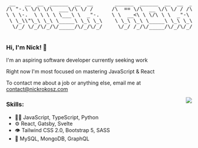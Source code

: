 <pre align="center">
 __   __  __  ______  __  __       ______  ______  __  __  ______  ______  ______    
/\ "-.\ \/\ \/\  ___\/\ \/ /      /\  == \/\  __ \/\ \/ / /\  __ \/\  ___\/\___  \   
\ \ \-.  \ \ \ \ \___\ \  _"-.    \ \  __<\ \ \/\ \ \  _"-\ \ \/\ \ \___  \/_/  /__  
 \ \_\\"\_\ \_\ \_____\ \_\ \_\    \ \_\ \_\ \_____\ \_\ \_\ \_____\/\_____\/\_____\ 
  \/_/ \/_/\/_/\/_____/\/_/\/_/     \/_/ /_/\/_____/\/_/\/_/\/_____/\/_____/\/_____/ 
                                                                                     
</pre>
### Hi, I'm Nick! 👋

I'm an aspiring software developer currently seeking work

Right now I'm most focused on mastering JavaScript & React

To contact me about a job or anything else, email me at [contact@nickrokosz.com](mailto:contact@nickrokosz.com)

<img align="right" src="https://github-readme-stats.vercel.app/api/top-langs/?username=nicholasrokosz&theme=default&layout=compact&langs_count=6"></img>
### Skills:
- 👨‍💻 JavaScript, TypeScript, Python
- ⚙️ React, Gatsby, Svelte
- 👁️ Tailwind CSS 2.0, Bootstrap 5, SASS
- 💽 MySQL, MongoDB, GraphQL

<!-- <table width="100vw">
<tr>
<td><p>👨‍💻 JavaScript, TypeScript, Python</p>
<p>⚙️ React, Gatsby, Svelte</p>
<p>👁️ Tailwind CSS 2.0, Bootstrap 5, SASS</p>
<p>💽 MySQL, MongoDB, GraphQL</p></td>
<td><img border="none" align="right" src="https://github-readme-stats.vercel.app/api/top-langs/?username=nicholasrokosz&theme=default&layout=compact&langs_count=6"></img></td>
</tr>
</table -->

<!-- Some of my favorite tools/technologies: -->

<!-- - <svg xmlns="http://www.w3.org/2000/svg" xmlns:xlink="http://www.w3.org/1999/xlink" aria-hidden="true" focusable="false" width="1em" height="1em" style="-ms-transform: rotate(360deg); -webkit-transform: rotate(360deg); transform: rotate(360deg);" preserveAspectRatio="xMidYMid meet" viewBox="0 0 256 256"><path d="M0 0h256v256H0V0z" fill="#F7DF1E"/><path d="M67.312 213.932l19.59-11.856c3.78 6.701 7.218 12.371 15.465 12.371c7.905 0 12.89-3.092 12.89-15.12v-81.798h24.057v82.138c0 24.917-14.606 36.259-35.916 36.259c-19.245 0-30.416-9.967-36.087-21.996" fill="#000"/><path d="M152.381 211.354l19.588-11.341c5.157 8.421 11.859 14.607 23.715 14.607c9.969 0 16.325-4.984 16.325-11.858c0-8.248-6.53-11.17-17.528-15.98l-6.013-2.58c-17.357-7.387-28.87-16.667-28.87-36.257c0-18.044 13.747-31.792 35.228-31.792c15.294 0 26.292 5.328 34.196 19.247L210.29 147.43c-4.125-7.389-8.591-10.31-15.465-10.31c-7.046 0-11.514 4.468-11.514 10.31c0 7.217 4.468 10.14 14.778 14.608l6.014 2.577c20.45 8.765 31.963 17.7 31.963 37.804c0 21.654-17.012 33.51-39.867 33.51c-22.339 0-36.774-10.654-43.819-24.574" fill="#000"/></svg> JavaScript (ES6)
- <svg xmlns="http://www.w3.org/2000/svg" xmlns:xlink="http://www.w3.org/1999/xlink" aria-hidden="true" focusable="false" width="1em" height="1em" style="-ms-transform: rotate(360deg); -webkit-transform: rotate(360deg); transform: rotate(360deg);" preserveAspectRatio="xMidYMid meet" viewBox="0 0 256 256"><path fill="#007ACC" d="M0 128v128h256V0H0z"/><path d="M56.611 128.85l-.081 10.483h33.32v94.68H113.42v-94.68h33.32v-10.28c0-5.69-.122-10.444-.284-10.566c-.122-.162-20.399-.244-44.983-.203l-44.739.122l-.122 10.443z" fill="#FFF"/><path d="M206.567 118.108c6.501 1.626 11.459 4.51 16.01 9.224c2.357 2.52 5.851 7.112 6.136 8.209c.08.325-11.053 7.802-17.798 11.987c-.244.163-1.22-.894-2.317-2.52c-3.291-4.794-6.745-6.867-12.028-7.232c-7.76-.529-12.759 3.535-12.718 10.32c0 1.992.284 3.17 1.097 4.796c1.707 3.535 4.876 5.648 14.832 9.955c18.326 7.884 26.168 13.085 31.045 20.48c5.445 8.25 6.664 21.415 2.966 31.208c-4.063 10.646-14.14 17.88-28.323 20.277c-4.388.772-14.79.65-19.504-.203c-10.28-1.829-20.033-6.908-26.047-13.572c-2.357-2.601-6.949-9.387-6.664-9.875c.122-.162 1.178-.812 2.356-1.503c1.138-.65 5.446-3.13 9.509-5.486l7.355-4.267l1.544 2.276c2.154 3.291 6.867 7.802 9.712 9.305c8.167 4.308 19.383 3.698 24.909-1.26c2.357-2.153 3.332-4.388 3.332-7.68c0-2.966-.366-4.266-1.91-6.5c-1.99-2.845-6.054-5.243-17.595-10.24c-13.206-5.69-18.895-9.225-24.096-14.833c-3.007-3.25-5.852-8.452-7.03-12.8c-.975-3.616-1.22-12.678-.447-16.335c2.723-12.76 12.353-21.658 26.25-24.3c4.51-.853 14.994-.528 19.424.57z" fill="#FFF"/></svg> TypeScript
- <svg xmlns="http://www.w3.org/2000/svg" xmlns:xlink="http://www.w3.org/1999/xlink" aria-hidden="true" focusable="false" width="1.13em" height="1em" style="-ms-transform: rotate(360deg); -webkit-transform: rotate(360deg); transform: rotate(360deg);" preserveAspectRatio="xMidYMid meet" viewBox="0 0 256 228"><path d="M210.483 73.824a171.49 171.49 0 0 0-8.24-2.597c.465-1.9.893-3.777 1.273-5.621c6.238-30.281 2.16-54.676-11.769-62.708c-13.355-7.7-35.196.329-57.254 19.526a171.23 171.23 0 0 0-6.375 5.848a155.866 155.866 0 0 0-4.241-3.917C100.759 3.829 77.587-4.822 63.673 3.233C50.33 10.957 46.379 33.89 51.995 62.588a170.974 170.974 0 0 0 1.892 8.48c-3.28.932-6.445 1.924-9.474 2.98C17.309 83.498 0 98.307 0 113.668c0 15.865 18.582 31.778 46.812 41.427a145.52 145.52 0 0 0 6.921 2.165a167.467 167.467 0 0 0-2.01 9.138c-5.354 28.2-1.173 50.591 12.134 58.266c13.744 7.926 36.812-.22 59.273-19.855a145.567 145.567 0 0 0 5.342-4.923a168.064 168.064 0 0 0 6.92 6.314c21.758 18.722 43.246 26.282 56.54 18.586c13.731-7.949 18.194-32.003 12.4-61.268a145.016 145.016 0 0 0-1.535-6.842c1.62-.48 3.21-.974 4.76-1.488c29.348-9.723 48.443-25.443 48.443-41.52c0-15.417-17.868-30.326-45.517-39.844zm-6.365 70.984c-1.4.463-2.836.91-4.3 1.345c-3.24-10.257-7.612-21.163-12.963-32.432c5.106-11 9.31-21.767 12.459-31.957c2.619.758 5.16 1.557 7.61 2.4c23.69 8.156 38.14 20.213 38.14 29.504c0 9.896-15.606 22.743-40.946 31.14zm-10.514 20.834c2.562 12.94 2.927 24.64 1.23 33.787c-1.524 8.219-4.59 13.698-8.382 15.893c-8.067 4.67-25.32-1.4-43.927-17.412a156.726 156.726 0 0 1-6.437-5.87c7.214-7.889 14.423-17.06 21.459-27.246c12.376-1.098 24.068-2.894 34.671-5.345c.522 2.107.986 4.173 1.386 6.193zM87.276 214.515c-7.882 2.783-14.16 2.863-17.955.675c-8.075-4.657-11.432-22.636-6.853-46.752a156.923 156.923 0 0 1 1.869-8.499c10.486 2.32 22.093 3.988 34.498 4.994c7.084 9.967 14.501 19.128 21.976 27.15a134.668 134.668 0 0 1-4.877 4.492c-9.933 8.682-19.886 14.842-28.658 17.94zM50.35 144.747c-12.483-4.267-22.792-9.812-29.858-15.863c-6.35-5.437-9.555-10.836-9.555-15.216c0-9.322 13.897-21.212 37.076-29.293c2.813-.98 5.757-1.905 8.812-2.773c3.204 10.42 7.406 21.315 12.477 32.332c-5.137 11.18-9.399 22.249-12.634 32.792a134.718 134.718 0 0 1-6.318-1.979zm12.378-84.26c-4.811-24.587-1.616-43.134 6.425-47.789c8.564-4.958 27.502 2.111 47.463 19.835a144.318 144.318 0 0 1 3.841 3.545c-7.438 7.987-14.787 17.08-21.808 26.988c-12.04 1.116-23.565 2.908-34.161 5.309a160.342 160.342 0 0 1-1.76-7.887zm110.427 27.268a347.8 347.8 0 0 0-7.785-12.803c8.168 1.033 15.994 2.404 23.343 4.08c-2.206 7.072-4.956 14.465-8.193 22.045a381.151 381.151 0 0 0-7.365-13.322zm-45.032-43.861c5.044 5.465 10.096 11.566 15.065 18.186a322.04 322.04 0 0 0-30.257-.006c4.974-6.559 10.069-12.652 15.192-18.18zM82.802 87.83a323.167 323.167 0 0 0-7.227 13.238c-3.184-7.553-5.909-14.98-8.134-22.152c7.304-1.634 15.093-2.97 23.209-3.984a321.524 321.524 0 0 0-7.848 12.897zm8.081 65.352c-8.385-.936-16.291-2.203-23.593-3.793c2.26-7.3 5.045-14.885 8.298-22.6a321.187 321.187 0 0 0 7.257 13.246c2.594 4.48 5.28 8.868 8.038 13.147zm37.542 31.03c-5.184-5.592-10.354-11.779-15.403-18.433c4.902.192 9.899.29 14.978.29c5.218 0 10.376-.117 15.453-.343c-4.985 6.774-10.018 12.97-15.028 18.486zm52.198-57.817c3.422 7.8 6.306 15.345 8.596 22.52c-7.422 1.694-15.436 3.058-23.88 4.071a382.417 382.417 0 0 0 7.859-13.026a347.403 347.403 0 0 0 7.425-13.565zm-16.898 8.101a358.557 358.557 0 0 1-12.281 19.815a329.4 329.4 0 0 1-23.444.823c-7.967 0-15.716-.248-23.178-.732a310.202 310.202 0 0 1-12.513-19.846h.001a307.41 307.41 0 0 1-10.923-20.627a310.278 310.278 0 0 1 10.89-20.637l-.001.001a307.318 307.318 0 0 1 12.413-19.761c7.613-.576 15.42-.876 23.31-.876H128c7.926 0 15.743.303 23.354.883a329.357 329.357 0 0 1 12.335 19.695a358.489 358.489 0 0 1 11.036 20.54a329.472 329.472 0 0 1-11 20.722zm22.56-122.124c8.572 4.944 11.906 24.881 6.52 51.026c-.344 1.668-.73 3.367-1.15 5.09c-10.622-2.452-22.155-4.275-34.23-5.408c-7.034-10.017-14.323-19.124-21.64-27.008a160.789 160.789 0 0 1 5.888-5.4c18.9-16.447 36.564-22.941 44.612-18.3zM128 90.808c12.625 0 22.86 10.235 22.86 22.86s-10.235 22.86-22.86 22.86s-22.86-10.235-22.86-22.86s10.235-22.86 22.86-22.86z" fill="#00D8FF"/></svg> React

- <svg xmlns="http://www.w3.org/2000/svg" xmlns:xlink="http://www.w3.org/1999/xlink" aria-hidden="true" focusable="false" width="1em" height="1em" style="-ms-transform: rotate(360deg); -webkit-transform: rotate(360deg); transform: rotate(360deg);" preserveAspectRatio="xMidYMid meet" viewBox="0 0 256 256"><path d="M128 0C57.308 0 0 57.307 0 128s57.308 128 128 128c70.693 0 128-57.307 128-128S198.693 0 128 0zM27.504 129.334l99.161 99.162c-54.45-.71-98.452-44.71-99.161-99.162zm122.992 96.65l-120.48-120.48C40.234 60.824 80.223 27.487 128 27.487c33.397 0 62.985 16.293 81.263 41.36l-13.917 12.279C180.52 59.864 155.886 45.949 128 45.949c-35.505 0-65.74 22.552-77.169 54.113L155.94 205.169c25.525-9.243 45.156-30.79 51.73-57.477h-43.566V128h64.41c0 47.778-33.336 87.767-78.017 97.983z" fill="#744C9E"/></svg> Gatsby

- <svg xmlns="http://www.w3.org/2000/svg" xmlns:xlink="http://www.w3.org/1999/xlink" aria-hidden="true" focusable="false" width="1em" height="1em" style="-ms-transform: rotate(360deg); -webkit-transform: rotate(360deg); transform: rotate(360deg);" preserveAspectRatio="xMidYMid meet" viewBox="0 0 32 32"><path d="M9 13.7q1.4-5.6 7-5.6c5.6 0 6.3 4.2 9.1 4.9q2.8.7 4.9-2.1q-1.4 5.6-7 5.6c-5.6 0-6.3-4.2-9.1-4.9q-2.8-.7-4.9 2.1zm-7 8.4q1.4-5.6 7-5.6c5.6 0 6.3 4.2 9.1 4.9q2.8.7 4.9-2.1q-1.4 5.6-7 5.6c-5.6 0-6.3-4.2-9.1-4.9q-2.8-.7-4.9 2.1z" fill="#44a8b3"/></svg> Tailwind CSS 2.0
- <svg xmlns="http://www.w3.org/2000/svg" xmlns:xlink="http://www.w3.org/1999/xlink" aria-hidden="true" focusable="false" width="1em" height="1em" style="-ms-transform: rotate(360deg); -webkit-transform: rotate(360deg); transform: rotate(360deg);" preserveAspectRatio="xMidYMid meet" viewBox="0 0 32 32"><defs><linearGradient id="IconifyId-1771c3c6b32-9b5868-28" x1="-645.732" y1="839.188" x2="-654.59" y2="839.25" gradientTransform="matrix(-.977 -.323 -.29 .877 -375.944 -928.287)" gradientUnits="userSpaceOnUse"><stop offset=".231" stop-color="#999875"/><stop offset=".563" stop-color="#9b9977"/><stop offset=".683" stop-color="#a09f7e"/><stop offset=".768" stop-color="#a9a889"/><stop offset=".837" stop-color="#b7b69a"/><stop offset=".896" stop-color="#c9c7b0"/><stop offset=".948" stop-color="#deddcb"/><stop offset=".994" stop-color="#f8f6eb"/><stop offset="1" stop-color="#fbf9ef"/></linearGradient><linearGradient id="IconifyId-1771c3c6b32-9b5868-29" x1="-644.287" y1="823.405" x2="-657.028" y2="845.476" gradientTransform="matrix(-.977 -.323 -.29 .877 -375.944 -928.287)" gradientUnits="userSpaceOnUse"><stop offset="0" stop-color="#48a547"/><stop offset="1" stop-color="#3f9143"/></linearGradient><linearGradient id="IconifyId-1771c3c6b32-9b5868-30" x1="-643.386" y1="839.485" x2="-652.418" y2="833.417" gradientTransform="matrix(-.977 -.323 -.29 .877 -375.944 -928.287)" gradientUnits="userSpaceOnUse"><stop offset="0" stop-color="#41a247"/><stop offset=".352" stop-color="#4ba74b"/><stop offset=".956" stop-color="#67b554"/><stop offset="1" stop-color="#69b655"/></linearGradient></defs><path d="M16.62 30l-.751-.249s.1-3.8-1.275-4.067c-.9-1.048.133-44.741 3.423-.149a2.712 2.712 0 0 0-1.333 1.523A14.1 14.1 0 0 0 16.62 30z" fill="url(#IconifyId-1771c3c6b32-9b5868-28)"/><path d="M17.026 26.329a13.223 13.223 0 0 0 5-13.225c-1.47-6.485-4.951-8.617-5.326-9.431a9.792 9.792 0 0 1-.825-1.6l.277 18.069s-.574 5.522.874 6.187z" fill="url(#IconifyId-1771c3c6b32-9b5868-29)"/><path d="M15.487 26.569S9.366 22.4 9.72 15.025a15.54 15.54 0 0 1 5.519-11.648A1.725 1.725 0 0 0 15.846 2c.381.82.319 12.243.359 13.579c.155 5.197-.289 10.009-.718 10.99z" fill="url(#IconifyId-1771c3c6b32-9b5868-30)"/></svg> mongoDB
- <svg xmlns="http://www.w3.org/2000/svg" xmlns:xlink="http://www.w3.org/1999/xlink" aria-hidden="true" focusable="false" width="1em" height="1em" style="-ms-transform: rotate(360deg); -webkit-transform: rotate(360deg); transform: rotate(360deg);" preserveAspectRatio="xMidYMid meet" viewBox="0 0 256 256"><path d="M0 222.991C0 241.223 14.779 256 33.009 256H222.99C241.223 256 256 241.221 256 222.991V33.01C256 14.777 241.221 0 222.991 0H33.01C14.777 0 0 14.779 0 33.009V222.99z" fill="#563D7C"/><path d="M106.158 113.238V76.985h31.911c3.04 0 5.97.253 8.792.76c2.822.506 5.319 1.41 7.49 2.713c2.17 1.303 3.907 3.112 5.21 5.427c1.302 2.316 1.954 5.283 1.954 8.9c0 6.513-1.954 11.217-5.862 14.111c-3.907 2.895-8.9 4.342-14.979 4.342h-34.516zM72.075 50.5v155h75.112c6.947 0 13.713-.868 20.298-2.605c6.585-1.737 12.446-4.414 17.584-8.032c5.137-3.618 9.226-8.286 12.265-14.002c3.04-5.717 4.559-12.483 4.559-20.298c0-9.697-2.352-17.982-7.055-24.856c-4.704-6.875-11.832-11.687-21.384-14.437c6.947-3.328 12.194-7.598 15.74-12.808c3.545-5.21 5.318-11.722 5.318-19.538c0-7.236-1.194-13.314-3.582-18.235c-2.388-4.92-5.753-8.864-10.095-11.831c-4.341-2.967-9.551-5.102-15.63-6.404c-6.078-1.303-12.808-1.954-20.189-1.954H72.075zm34.083 128.515v-42.549h37.121c7.381 0 13.315 1.7 17.802 5.102c4.486 3.401 6.73 9.081 6.73 17.041c0 4.053-.688 7.381-2.063 9.986c-1.375 2.605-3.22 4.668-5.536 6.187c-2.315 1.52-4.993 2.605-8.032 3.257c-3.04.65-6.223.976-9.552.976h-36.47z" fill="#FFF"/></svg> Bootstrap 5
- <svg xmlns="http://www.w3.org/2000/svg" xmlns:xlink="http://www.w3.org/1999/xlink" aria-hidden="true" focusable="false" width="1em" height="1em" style="-ms-transform: rotate(360deg); -webkit-transform: rotate(360deg); transform: rotate(360deg);" preserveAspectRatio="xMidYMid meet" viewBox="0 0 256 256"><defs><radialGradient cx="50%" cy="-50%" fx="50%" fy="-50%" r="100%" id="IconifyId-1771c4a3d39-d13483-160"><stop stop-color="#20C6B7" offset="0%"/><stop stop-color="#4D9ABF" offset="100%"/></radialGradient></defs><path d="M185.532 88.839l-.094-.04a.396.396 0 0 1-.154-.087a.734.734 0 0 1-.187-.621l5.167-31.553l24.229 24.209l-25.198 10.709a.555.555 0 0 1-.22.04h-.101a.694.694 0 0 1-.134-.114a11.468 11.468 0 0 0-3.308-2.543zm35.144-1.923l25.906 25.878c5.38 5.381 8.075 8.065 9.057 11.177c.147.46.267.921.361 1.395l-61.913-26.192a4.868 4.868 0 0 0-.1-.04c-.248-.1-.535-.214-.535-.467c0-.254.294-.374.541-.474l.08-.034l26.603-11.243zm34.268 46.756c-1.337 2.51-3.944 5.114-8.355 9.527l-29.209 29.17l-37.777-7.858l-.2-.04c-.335-.054-.689-.114-.689-.414a11.387 11.387 0 0 0-4.378-7.965c-.154-.154-.113-.394-.067-.615c0-.033 0-.066.014-.093l7.105-43.571l.026-.147c.04-.334.1-.721.401-.721a11.566 11.566 0 0 0 7.754-4.44c.06-.067.1-.14.18-.18c.214-.1.468 0 .689.093l64.5 27.254h.006zm-44.28 45.407l-48.031 47.978l8.22-50.475l.014-.067a.905.905 0 0 1 .04-.193c.067-.16.24-.227.408-.294l.08-.034c1.8-.767 3.392-1.95 4.646-3.451c.16-.187.354-.368.601-.401c.064-.01.13-.01.194 0l33.82 6.944l.007-.007zm-58.198 58.133l-5.414 5.408l-59.854-86.408a2.831 2.831 0 0 0-.067-.094c-.093-.127-.194-.253-.173-.4c.006-.107.073-.2.147-.28l.066-.087c.18-.268.335-.535.502-.822l.133-.233l.02-.02c.094-.16.18-.314.341-.401c.14-.067.335-.04.488-.007l66.311 13.66c.186.03.36.105.508.22c.087.088.107.181.127.288a11.735 11.735 0 0 0 6.871 7.845c.187.093.107.3.02.52a1.588 1.588 0 0 0-.1.301c-.835 5.074-8 48.726-9.926 60.51zm-11.309 11.29c-3.99 3.946-6.343 6.035-9.003 6.877a13.382 13.382 0 0 1-8.06 0c-3.115-.989-5.809-3.672-11.19-9.054l-60.108-60.042l15.7-24.323a1 1 0 0 1 .268-.314c.167-.12.408-.066.608 0a16.285 16.285 0 0 0 10.948-.554c.18-.066.361-.113.502.014c.07.064.133.135.187.213l60.148 87.19v-.007zm-94.156-68.008l-13.789-13.773l27.23-11.604a.562.562 0 0 1 .221-.047c.227 0 .361.227.481.434c.274.42.564.83.87 1.229l.086.106c.08.114.027.227-.053.334l-15.04 23.321h-.006zM27.11 160.625L9.665 143.199c-2.968-2.964-5.12-5.114-6.617-6.963l53.043 10.99l.2.033c.328.053.69.113.69.42c0 .334-.395.488-.73.614l-.153.067l-28.988 12.265zM0 127.275a13.34 13.34 0 0 1 .602-3.304c.989-3.112 3.676-5.796 9.063-11.177l22.324-22.3a14524.43 14524.43 0 0 0 30.92 44.647c.18.24.38.507.174.707c-.976 1.075-1.952 2.25-2.64 3.526c-.075.163-.19.306-.335.413c-.087.054-.18.034-.28.014h-.014L0 127.269v.007zm37.965-42.75l30.017-29.984c2.82 1.235 13.087 5.568 22.27 9.44c6.952 2.939 13.288 5.61 15.28 6.477c.2.08.381.16.468.36c.053.12.027.274 0 .401a13.363 13.363 0 0 0 3.496 12.205c.2.2 0 .487-.174.734l-.094.14l-30.478 47.157c-.08.134-.154.247-.288.334c-.16.1-.387.053-.575.007a15.215 15.215 0 0 0-3.629-.494c-1.096 0-2.286.2-3.489.42h-.007c-.133.02-.254.047-.36-.033a1.403 1.403 0 0 1-.301-.34L37.965 84.525zm36.08-36.04l38.86-38.817c5.38-5.375 8.074-8.065 11.188-9.047a13.382 13.382 0 0 1 8.061 0c3.115.982 5.808 3.672 11.189 9.047l8.422 8.413l-27.638 42.756a1.035 1.035 0 0 1-.274.32c-.167.114-.401.067-.602 0a14.028 14.028 0 0 0-12.833 2.471c-.18.187-.448.08-.675-.02c-3.61-1.569-31.682-13.42-35.699-15.122zm83.588-24.542l25.52 25.49l-6.15 38.044v.1a.9.9 0 0 1-.053.254c-.067.133-.201.16-.335.2a12.237 12.237 0 0 0-3.662 1.823a1.029 1.029 0 0 0-.134.113c-.074.08-.147.154-.267.167a.763.763 0 0 1-.288-.047l-38.887-16.504l-.073-.034c-.248-.1-.542-.22-.542-.474a14.664 14.664 0 0 0-2.072-6.109c-.187-.307-.394-.627-.234-.941l27.177-42.082zM131.352 81.4l36.454 15.423c.2.093.421.18.508.387a.707.707 0 0 1 0 .38c-.107.535-.2 1.142-.2 1.757v1.021c0 .254-.261.36-.502.46l-.073.027c-5.775 2.464-81.076 34.538-81.19 34.538c-.113 0-.234 0-.347-.113c-.2-.2 0-.48.18-.735l.094-.133l29.957-46.335l.053-.08c.174-.281.375-.595.696-.595l.3.047c.682.093 1.284.18 1.892.18c4.545 0 8.756-2.21 11.296-5.989c.06-.1.137-.19.227-.267c.18-.133.448-.066.655.027zm-41.748 61.324l82.079-34.965s.12 0 .234.114c.447.447.828.747 1.196 1.028l.18.113c.168.094.335.2.348.374c0 .067 0 .107-.013.167l-7.032 43.144l-.027.174c-.046.333-.093.714-.407.714a11.558 11.558 0 0 0-9.177 5.655l-.034.053c-.093.154-.18.3-.334.38c-.14.068-.32.041-.468.008l-65.455-13.487c-.067-.013-1.016-3.465-1.09-3.472z" fill="url(#IconifyId-1771c4a3d39-d13483-160)"/></svg> Netlify
- <svg xmlns="http://www.w3.org/2000/svg" xmlns:xlink="http://www.w3.org/1999/xlink" aria-hidden="true" focusable="false" width="1.02em" height="1em" style="-ms-transform: rotate(360deg); -webkit-transform: rotate(360deg); transform: rotate(360deg);" preserveAspectRatio="xMidYMid meet" viewBox="0 0 256 252"><path d="M235.648 194.212c-13.918-.347-24.705 1.045-33.752 4.872c-2.61 1.043-6.786 1.044-7.134 4.35c1.392 1.392 1.566 3.654 2.784 5.567c2.09 3.479 5.741 8.177 9.047 10.614c3.653 2.783 7.308 5.566 11.134 8.002c6.786 4.176 14.442 6.611 21.053 10.787c3.829 2.434 7.654 5.568 11.482 8.177c1.914 1.39 3.131 3.654 5.568 4.523v-.521c-1.219-1.567-1.567-3.828-2.784-5.568c-1.738-1.74-3.48-3.306-5.22-5.046c-5.045-6.784-11.308-12.7-18.093-17.571c-5.567-3.828-17.747-9.047-20.008-15.485c0 0-.175-.173-.348-.347c3.827-.348 8.35-1.74 12.005-2.784c5.915-1.567 11.308-1.218 17.398-2.784c2.783-.696 5.567-1.566 8.35-2.436v-1.565c-3.13-3.132-5.392-7.307-8.698-10.265c-8.873-7.657-18.617-15.137-28.707-21.4c-5.394-3.48-12.354-5.742-18.095-8.699c-2.086-1.045-5.567-1.566-6.784-3.306c-3.133-3.827-4.873-8.872-7.134-13.396c-5.044-9.57-9.917-20.182-14.267-30.272c-3.13-6.786-5.044-13.572-8.872-19.834c-17.92-29.577-37.406-47.497-67.33-65.07c-6.438-3.653-14.093-5.219-22.27-7.132c-4.348-.175-8.699-.522-13.048-.697c-2.784-1.218-5.568-4.523-8.004-6.089C34.006 4.573 8.429-8.996 1.122 8.924c-4.698 11.308 6.96 22.442 10.96 28.185c2.96 4.001 6.786 8.524 8.874 13.048c1.218 2.956 1.565 6.09 2.783 9.221c2.785 7.653 5.393 16.18 9.048 23.314c1.914 3.653 4.001 7.48 6.437 10.786c1.392 1.913 3.827 2.784 4.35 5.915c-2.435 3.48-2.61 8.7-4.003 13.049c-6.263 19.66-3.826 44.017 5.046 58.457c2.783 4.348 9.395 13.92 18.268 10.265c7.83-3.131 6.09-13.048 8.35-21.747c.524-2.09.176-3.48 1.219-4.872v.349c2.436 4.87 4.871 9.569 7.133 14.44c5.394 8.524 14.788 17.398 22.617 23.314c4.177 3.13 7.482 8.524 12.702 10.438v-.523h-.349c-1.044-1.566-2.61-2.261-4.001-3.48c-3.131-3.13-6.612-6.958-9.047-10.438c-7.306-9.744-13.745-20.53-19.486-31.665c-2.783-5.392-5.22-11.308-7.481-16.701c-1.045-2.09-1.045-5.22-2.784-6.263c-2.61 3.827-6.437 7.133-8.351 11.83c-3.304 7.481-3.653 16.702-4.871 26.27c-.696.176-.349 0-.697.35c-5.566-1.394-7.48-7.134-9.569-12.006c-5.22-12.352-6.09-32.186-1.565-46.452c1.218-3.654 6.438-15.136 4.35-18.616c-1.044-3.306-4.525-5.22-6.438-7.829c-2.261-3.306-4.698-7.48-6.263-11.135c-4.176-9.743-6.264-20.53-10.787-30.273c-2.088-4.524-5.74-9.22-8.699-13.396c-3.305-4.697-6.959-8.004-9.569-13.571c-.869-1.913-2.088-5.045-.696-7.133c.348-1.392 1.043-1.913 2.436-2.261c2.262-1.915 8.7.521 10.96 1.565c6.438 2.608 11.831 5.046 17.225 8.699c2.435 1.74 5.045 5.046 8.176 5.916h3.654c5.568 1.217 11.83.348 17.05 1.913c9.222 2.957 17.572 7.307 25.054 12.005c22.792 14.44 41.58 34.97 54.282 59.501c2.088 4 2.957 7.656 4.871 11.83c3.655 8.526 8.178 17.225 11.83 25.576c3.654 8.176 7.133 16.528 12.353 23.314c2.61 3.652 13.048 5.567 17.746 7.481c3.48 1.565 8.874 2.958 12.005 4.871c5.915 3.652 11.83 7.83 17.398 11.83c2.784 2.088 11.482 6.438 12.005 9.917z" fill="#00546B"/><path d="M58.186 43.022c-2.957 0-5.044.35-7.132.871v.348h.348c1.393 2.784 3.827 4.698 5.566 7.133c1.393 2.783 2.61 5.568 4.003 8.352c.173-.175.347-.348.347-.348c2.437-1.741 3.654-4.524 3.654-8.7c-1.044-1.217-1.218-2.435-2.088-3.653c-1.043-1.741-3.306-2.61-4.698-4.003z" fill="#00546B"/></svg> MySQL
- <svg xmlns="http://www.w3.org/2000/svg" xmlns:xlink="http://www.w3.org/1999/xlink" aria-hidden="true" focusable="false" width="0.89em" height="1em" style="-ms-transform: rotate(360deg); -webkit-transform: rotate(360deg); transform: rotate(360deg);" preserveAspectRatio="xMidYMid meet" viewBox="0 0 256 288"><path d="M152.576 32.963l59.146 34.15a25.819 25.819 0 0 1 5.818-4.604c12.266-7.052 27.912-2.865 35.037 9.402c7.052 12.267 2.865 27.912-9.402 35.037a25.698 25.698 0 0 1-6.831 2.72v68.325a25.7 25.7 0 0 1 6.758 2.702c12.34 7.125 16.527 22.771 9.402 35.038c-7.052 12.266-22.771 16.453-35.038 9.402a25.464 25.464 0 0 1-6.34-5.147l-58.786 33.94a25.671 25.671 0 0 1 1.295 8.08c0 14.103-11.458 25.636-25.635 25.636c-14.177 0-25.635-11.46-25.635-25.636c0-2.52.362-4.954 1.037-7.253l-59.13-34.14a25.824 25.824 0 0 1-5.738 4.52c-12.34 7.051-27.986 2.864-35.038-9.402c-7.051-12.267-2.864-27.913 9.402-35.038a25.71 25.71 0 0 1 6.758-2.703v-68.324a25.698 25.698 0 0 1-6.831-2.72C.558 99.897-3.629 84.178 3.423 71.911c7.052-12.267 22.77-16.454 35.037-9.402a25.82 25.82 0 0 1 5.79 4.575l59.163-34.159a25.707 25.707 0 0 1-1.048-7.29C102.365 11.46 113.823 0 128 0c14.177 0 25.635 11.459 25.635 25.635c0 2.548-.37 5.007-1.059 7.328zm-6.162 10.522l59.287 34.23a25.599 25.599 0 0 0 2.437 19.831c3.609 6.278 9.488 10.44 16.013 12.062v68.41c-.333.081-.664.17-.993.264L145.725 44.17c.234-.224.464-.452.689-.684zm-36.123.7l-77.432 134.11a25.824 25.824 0 0 0-1.01-.27v-68.417c6.525-1.622 12.404-5.784 16.013-12.062a25.6 25.6 0 0 0 2.427-19.869l59.27-34.22c.239.247.483.49.732.727zm24.872 6.075l77.414 134.08a25.492 25.492 0 0 0-4.513 5.757a25.7 25.7 0 0 0-2.702 6.758H50.64a25.71 25.71 0 0 0-2.704-6.758a25.825 25.825 0 0 0-4.506-5.724l77.429-134.107A25.715 25.715 0 0 0 128 51.27c2.487 0 4.89-.352 7.163-1.01zm11.795 194.478l58.902-34.008a25.865 25.865 0 0 1-.473-1.682H50.607c-.082.333-.171.663-.266.992l59.19 34.175A25.558 25.558 0 0 1 128 236.373a25.564 25.564 0 0 1 18.958 8.365z" fill="#E535AB" fill-rule="evenodd"/></svg> GraphQL
- <svg xmlns="http://www.w3.org/2000/svg" xmlns:xlink="http://www.w3.org/1999/xlink" aria-hidden="true" focusable="false" width="0.84em" height="1em" style="-ms-transform: rotate(360deg); -webkit-transform: rotate(360deg); transform: rotate(360deg);" preserveAspectRatio="xMidYMid meet" viewBox="0 0 256 308"><path d="M239.682 40.707C211.113-.182 154.69-12.301 113.895 13.69L42.247 59.356a82.198 82.198 0 0 0-37.135 55.056a86.566 86.566 0 0 0 8.536 55.576a82.425 82.425 0 0 0-12.296 30.719a87.596 87.596 0 0 0 14.964 66.244c28.574 40.893 84.997 53.007 125.787 27.016l71.648-45.664a82.182 82.182 0 0 0 37.135-55.057a86.601 86.601 0 0 0-8.53-55.577a82.409 82.409 0 0 0 12.29-30.718a87.573 87.573 0 0 0-14.963-66.244" fill="#FF3E00"/><path d="M106.889 270.841c-23.102 6.007-47.497-3.036-61.103-22.648a52.685 52.685 0 0 1-9.003-39.85a49.978 49.978 0 0 1 1.713-6.693l1.35-4.115l3.671 2.697a92.447 92.447 0 0 0 28.036 14.007l2.663.808l-.245 2.659a16.067 16.067 0 0 0 2.89 10.656a17.143 17.143 0 0 0 18.397 6.828a15.786 15.786 0 0 0 4.403-1.935l71.67-45.672a14.922 14.922 0 0 0 6.734-9.977a15.923 15.923 0 0 0-2.713-12.011a17.156 17.156 0 0 0-18.404-6.832a15.78 15.78 0 0 0-4.396 1.933l-27.35 17.434a52.298 52.298 0 0 1-14.553 6.391c-23.101 6.007-47.497-3.036-61.101-22.649a52.681 52.681 0 0 1-9.004-39.849a49.428 49.428 0 0 1 22.34-33.114l71.664-45.677a52.218 52.218 0 0 1 14.563-6.398c23.101-6.007 47.497 3.036 61.101 22.648a52.685 52.685 0 0 1 9.004 39.85a50.559 50.559 0 0 1-1.713 6.692l-1.35 4.116l-3.67-2.693a92.373 92.373 0 0 0-28.037-14.013l-2.664-.809l.246-2.658a16.099 16.099 0 0 0-2.89-10.656a17.143 17.143 0 0 0-18.398-6.828a15.786 15.786 0 0 0-4.402 1.935l-71.67 45.674a14.898 14.898 0 0 0-6.73 9.975a15.9 15.9 0 0 0 2.709 12.012a17.156 17.156 0 0 0 18.404 6.832a15.841 15.841 0 0 0 4.402-1.935l27.345-17.427a52.147 52.147 0 0 1 14.552-6.397c23.101-6.006 47.497 3.037 61.102 22.65a52.681 52.681 0 0 1 9.003 39.848a49.453 49.453 0 0 1-22.34 33.12l-71.664 45.673a52.218 52.218 0 0 1-14.563 6.398" fill="#FFF"/></svg> Svelte
- <svg xmlns="http://www.w3.org/2000/svg" xmlns:xlink="http://www.w3.org/1999/xlink" aria-hidden="true" focusable="false" width="1.01em" height="1em" style="-ms-transform: rotate(360deg); -webkit-transform: rotate(360deg); transform: rotate(360deg);" preserveAspectRatio="xMidYMid meet" viewBox="0 0 256 255"><defs><linearGradient x1="12.959%" y1="12.039%" x2="79.639%" y2="78.201%" id="IconifyId-1771c54480d-a2cee6-173"><stop stop-color="#387EB8" offset="0%"/><stop stop-color="#366994" offset="100%"/></linearGradient><linearGradient x1="19.128%" y1="20.579%" x2="90.742%" y2="88.429%" id="IconifyId-1771c54480d-a2cee6-174"><stop stop-color="#FFE052" offset="0%"/><stop stop-color="#FFC331" offset="100%"/></linearGradient></defs><path d="M126.916.072c-64.832 0-60.784 28.115-60.784 28.115l.072 29.128h61.868v8.745H41.631S.145 61.355.145 126.77c0 65.417 36.21 63.097 36.21 63.097h21.61v-30.356s-1.165-36.21 35.632-36.21h61.362s34.475.557 34.475-33.319V33.97S194.67.072 126.916.072zM92.802 19.66a11.12 11.12 0 0 1 11.13 11.13a11.12 11.12 0 0 1-11.13 11.13a11.12 11.12 0 0 1-11.13-11.13a11.12 11.12 0 0 1 11.13-11.13z" fill="url(#IconifyId-1771c54480d-a2cee6-173)"/><path d="M128.757 254.126c64.832 0 60.784-28.115 60.784-28.115l-.072-29.127H127.6v-8.745h86.441s41.486 4.705 41.486-60.712c0-65.416-36.21-63.096-36.21-63.096h-21.61v30.355s1.165 36.21-35.632 36.21h-61.362s-34.475-.557-34.475 33.32v56.013s-5.235 33.897 62.518 33.897zm34.114-19.586a11.12 11.12 0 0 1-11.13-11.13a11.12 11.12 0 0 1 11.13-11.131a11.12 11.12 0 0 1 11.13 11.13a11.12 11.12 0 0 1-11.13 11.13z" fill="url(#IconifyId-1771c54480d-a2cee6-174)"/></svg> Python -->
<!-- ---------------------------------------------------------------------------- -->
<!-- <table>
<tbody>
<tr>
<td style="width:15vw"><svg xmlns="http://www.w3.org/2000/svg" xmlns:xlink="http://www.w3.org/1999/xlink" aria-hidden="true" focusable="false" width="1em" height="1em" style="-ms-transform: rotate(360deg); -webkit-transform: rotate(360deg); transform: rotate(360deg);" preserveAspectRatio="xMidYMid meet" viewBox="0 0 256 256"><path d="M0 0h256v256H0V0z" fill="#F7DF1E"/><path d="M67.312 213.932l19.59-11.856c3.78 6.701 7.218 12.371 15.465 12.371c7.905 0 12.89-3.092 12.89-15.12v-81.798h24.057v82.138c0 24.917-14.606 36.259-35.916 36.259c-19.245 0-30.416-9.967-36.087-21.996" fill="#000"/><path d="M152.381 211.354l19.588-11.341c5.157 8.421 11.859 14.607 23.715 14.607c9.969 0 16.325-4.984 16.325-11.858c0-8.248-6.53-11.17-17.528-15.98l-6.013-2.58c-17.357-7.387-28.87-16.667-28.87-36.257c0-18.044 13.747-31.792 35.228-31.792c15.294 0 26.292 5.328 34.196 19.247L210.29 147.43c-4.125-7.389-8.591-10.31-15.465-10.31c-7.046 0-11.514 4.468-11.514 10.31c0 7.217 4.468 10.14 14.778 14.608l6.014 2.577c20.45 8.765 31.963 17.7 31.963 37.804c0 21.654-17.012 33.51-39.867 33.51c-22.339 0-36.774-10.654-43.819-24.574" fill="#000"/></svg> JavaScript (ES6)</td>
<td style="width:15vw"><svg xmlns="http://www.w3.org/2000/svg" xmlns:xlink="http://www.w3.org/1999/xlink" aria-hidden="true" focusable="false" width="1em" height="1em" style="-ms-transform: rotate(360deg); -webkit-transform: rotate(360deg); transform: rotate(360deg);" preserveAspectRatio="xMidYMid meet" viewBox="0 0 256 256"><path fill="#007ACC" d="M0 128v128h256V0H0z"/><path d="M56.611 128.85l-.081 10.483h33.32v94.68H113.42v-94.68h33.32v-10.28c0-5.69-.122-10.444-.284-10.566c-.122-.162-20.399-.244-44.983-.203l-44.739.122l-.122 10.443z" fill="#FFF"/><path d="M206.567 118.108c6.501 1.626 11.459 4.51 16.01 9.224c2.357 2.52 5.851 7.112 6.136 8.209c.08.325-11.053 7.802-17.798 11.987c-.244.163-1.22-.894-2.317-2.52c-3.291-4.794-6.745-6.867-12.028-7.232c-7.76-.529-12.759 3.535-12.718 10.32c0 1.992.284 3.17 1.097 4.796c1.707 3.535 4.876 5.648 14.832 9.955c18.326 7.884 26.168 13.085 31.045 20.48c5.445 8.25 6.664 21.415 2.966 31.208c-4.063 10.646-14.14 17.88-28.323 20.277c-4.388.772-14.79.65-19.504-.203c-10.28-1.829-20.033-6.908-26.047-13.572c-2.357-2.601-6.949-9.387-6.664-9.875c.122-.162 1.178-.812 2.356-1.503c1.138-.65 5.446-3.13 9.509-5.486l7.355-4.267l1.544 2.276c2.154 3.291 6.867 7.802 9.712 9.305c8.167 4.308 19.383 3.698 24.909-1.26c2.357-2.153 3.332-4.388 3.332-7.68c0-2.966-.366-4.266-1.91-6.5c-1.99-2.845-6.054-5.243-17.595-10.24c-13.206-5.69-18.895-9.225-24.096-14.833c-3.007-3.25-5.852-8.452-7.03-12.8c-.975-3.616-1.22-12.678-.447-16.335c2.723-12.76 12.353-21.658 26.25-24.3c4.51-.853 14.994-.528 19.424.57z" fill="#FFF"/></svg> TypeScript</td>
<td style="width:15vw"><svg xmlns="http://www.w3.org/2000/svg" xmlns:xlink="http://www.w3.org/1999/xlink" aria-hidden="true" focusable="false" width="1.13em" height="1em" style="-ms-transform: rotate(360deg); -webkit-transform: rotate(360deg); transform: rotate(360deg);" preserveAspectRatio="xMidYMid meet" viewBox="0 0 256 228"><path d="M210.483 73.824a171.49 171.49 0 0 0-8.24-2.597c.465-1.9.893-3.777 1.273-5.621c6.238-30.281 2.16-54.676-11.769-62.708c-13.355-7.7-35.196.329-57.254 19.526a171.23 171.23 0 0 0-6.375 5.848a155.866 155.866 0 0 0-4.241-3.917C100.759 3.829 77.587-4.822 63.673 3.233C50.33 10.957 46.379 33.89 51.995 62.588a170.974 170.974 0 0 0 1.892 8.48c-3.28.932-6.445 1.924-9.474 2.98C17.309 83.498 0 98.307 0 113.668c0 15.865 18.582 31.778 46.812 41.427a145.52 145.52 0 0 0 6.921 2.165a167.467 167.467 0 0 0-2.01 9.138c-5.354 28.2-1.173 50.591 12.134 58.266c13.744 7.926 36.812-.22 59.273-19.855a145.567 145.567 0 0 0 5.342-4.923a168.064 168.064 0 0 0 6.92 6.314c21.758 18.722 43.246 26.282 56.54 18.586c13.731-7.949 18.194-32.003 12.4-61.268a145.016 145.016 0 0 0-1.535-6.842c1.62-.48 3.21-.974 4.76-1.488c29.348-9.723 48.443-25.443 48.443-41.52c0-15.417-17.868-30.326-45.517-39.844zm-6.365 70.984c-1.4.463-2.836.91-4.3 1.345c-3.24-10.257-7.612-21.163-12.963-32.432c5.106-11 9.31-21.767 12.459-31.957c2.619.758 5.16 1.557 7.61 2.4c23.69 8.156 38.14 20.213 38.14 29.504c0 9.896-15.606 22.743-40.946 31.14zm-10.514 20.834c2.562 12.94 2.927 24.64 1.23 33.787c-1.524 8.219-4.59 13.698-8.382 15.893c-8.067 4.67-25.32-1.4-43.927-17.412a156.726 156.726 0 0 1-6.437-5.87c7.214-7.889 14.423-17.06 21.459-27.246c12.376-1.098 24.068-2.894 34.671-5.345c.522 2.107.986 4.173 1.386 6.193zM87.276 214.515c-7.882 2.783-14.16 2.863-17.955.675c-8.075-4.657-11.432-22.636-6.853-46.752a156.923 156.923 0 0 1 1.869-8.499c10.486 2.32 22.093 3.988 34.498 4.994c7.084 9.967 14.501 19.128 21.976 27.15a134.668 134.668 0 0 1-4.877 4.492c-9.933 8.682-19.886 14.842-28.658 17.94zM50.35 144.747c-12.483-4.267-22.792-9.812-29.858-15.863c-6.35-5.437-9.555-10.836-9.555-15.216c0-9.322 13.897-21.212 37.076-29.293c2.813-.98 5.757-1.905 8.812-2.773c3.204 10.42 7.406 21.315 12.477 32.332c-5.137 11.18-9.399 22.249-12.634 32.792a134.718 134.718 0 0 1-6.318-1.979zm12.378-84.26c-4.811-24.587-1.616-43.134 6.425-47.789c8.564-4.958 27.502 2.111 47.463 19.835a144.318 144.318 0 0 1 3.841 3.545c-7.438 7.987-14.787 17.08-21.808 26.988c-12.04 1.116-23.565 2.908-34.161 5.309a160.342 160.342 0 0 1-1.76-7.887zm110.427 27.268a347.8 347.8 0 0 0-7.785-12.803c8.168 1.033 15.994 2.404 23.343 4.08c-2.206 7.072-4.956 14.465-8.193 22.045a381.151 381.151 0 0 0-7.365-13.322zm-45.032-43.861c5.044 5.465 10.096 11.566 15.065 18.186a322.04 322.04 0 0 0-30.257-.006c4.974-6.559 10.069-12.652 15.192-18.18zM82.802 87.83a323.167 323.167 0 0 0-7.227 13.238c-3.184-7.553-5.909-14.98-8.134-22.152c7.304-1.634 15.093-2.97 23.209-3.984a321.524 321.524 0 0 0-7.848 12.897zm8.081 65.352c-8.385-.936-16.291-2.203-23.593-3.793c2.26-7.3 5.045-14.885 8.298-22.6a321.187 321.187 0 0 0 7.257 13.246c2.594 4.48 5.28 8.868 8.038 13.147zm37.542 31.03c-5.184-5.592-10.354-11.779-15.403-18.433c4.902.192 9.899.29 14.978.29c5.218 0 10.376-.117 15.453-.343c-4.985 6.774-10.018 12.97-15.028 18.486zm52.198-57.817c3.422 7.8 6.306 15.345 8.596 22.52c-7.422 1.694-15.436 3.058-23.88 4.071a382.417 382.417 0 0 0 7.859-13.026a347.403 347.403 0 0 0 7.425-13.565zm-16.898 8.101a358.557 358.557 0 0 1-12.281 19.815a329.4 329.4 0 0 1-23.444.823c-7.967 0-15.716-.248-23.178-.732a310.202 310.202 0 0 1-12.513-19.846h.001a307.41 307.41 0 0 1-10.923-20.627a310.278 310.278 0 0 1 10.89-20.637l-.001.001a307.318 307.318 0 0 1 12.413-19.761c7.613-.576 15.42-.876 23.31-.876H128c7.926 0 15.743.303 23.354.883a329.357 329.357 0 0 1 12.335 19.695a358.489 358.489 0 0 1 11.036 20.54a329.472 329.472 0 0 1-11 20.722zm22.56-122.124c8.572 4.944 11.906 24.881 6.52 51.026c-.344 1.668-.73 3.367-1.15 5.09c-10.622-2.452-22.155-4.275-34.23-5.408c-7.034-10.017-14.323-19.124-21.64-27.008a160.789 160.789 0 0 1 5.888-5.4c18.9-16.447 36.564-22.941 44.612-18.3zM128 90.808c12.625 0 22.86 10.235 22.86 22.86s-10.235 22.86-22.86 22.86s-22.86-10.235-22.86-22.86s10.235-22.86 22.86-22.86z" fill="#00D8FF"/></svg> React</td>
</tr>
</tbody>
</table>
<table>
<tbody>
<tr>
<td style="width:15vw"><svg xmlns="http://www.w3.org/2000/svg" xmlns:xlink="http://www.w3.org/1999/xlink" aria-hidden="true" focusable="false" width="1em" height="1em" style="-ms-transform: rotate(360deg); -webkit-transform: rotate(360deg); transform: rotate(360deg);" preserveAspectRatio="xMidYMid meet" viewBox="0 0 256 256"><path d="M128 0C57.308 0 0 57.307 0 128s57.308 128 128 128c70.693 0 128-57.307 128-128S198.693 0 128 0zM27.504 129.334l99.161 99.162c-54.45-.71-98.452-44.71-99.161-99.162zm122.992 96.65l-120.48-120.48C40.234 60.824 80.223 27.487 128 27.487c33.397 0 62.985 16.293 81.263 41.36l-13.917 12.279C180.52 59.864 155.886 45.949 128 45.949c-35.505 0-65.74 22.552-77.169 54.113L155.94 205.169c25.525-9.243 45.156-30.79 51.73-57.477h-43.566V128h64.41c0 47.778-33.336 87.767-78.017 97.983z" fill="#744C9E"/></svg> Gatsby</td>
<td style="width:15vw"><svg xmlns="http://www.w3.org/2000/svg" xmlns:xlink="http://www.w3.org/1999/xlink" aria-hidden="true" focusable="false" width="0.89em" height="1em" style="-ms-transform: rotate(360deg); -webkit-transform: rotate(360deg); transform: rotate(360deg);" preserveAspectRatio="xMidYMid meet" viewBox="0 0 256 288"><path d="M152.576 32.963l59.146 34.15a25.819 25.819 0 0 1 5.818-4.604c12.266-7.052 27.912-2.865 35.037 9.402c7.052 12.267 2.865 27.912-9.402 35.037a25.698 25.698 0 0 1-6.831 2.72v68.325a25.7 25.7 0 0 1 6.758 2.702c12.34 7.125 16.527 22.771 9.402 35.038c-7.052 12.266-22.771 16.453-35.038 9.402a25.464 25.464 0 0 1-6.34-5.147l-58.786 33.94a25.671 25.671 0 0 1 1.295 8.08c0 14.103-11.458 25.636-25.635 25.636c-14.177 0-25.635-11.46-25.635-25.636c0-2.52.362-4.954 1.037-7.253l-59.13-34.14a25.824 25.824 0 0 1-5.738 4.52c-12.34 7.051-27.986 2.864-35.038-9.402c-7.051-12.267-2.864-27.913 9.402-35.038a25.71 25.71 0 0 1 6.758-2.703v-68.324a25.698 25.698 0 0 1-6.831-2.72C.558 99.897-3.629 84.178 3.423 71.911c7.052-12.267 22.77-16.454 35.037-9.402a25.82 25.82 0 0 1 5.79 4.575l59.163-34.159a25.707 25.707 0 0 1-1.048-7.29C102.365 11.46 113.823 0 128 0c14.177 0 25.635 11.459 25.635 25.635c0 2.548-.37 5.007-1.059 7.328zm-6.162 10.522l59.287 34.23a25.599 25.599 0 0 0 2.437 19.831c3.609 6.278 9.488 10.44 16.013 12.062v68.41c-.333.081-.664.17-.993.264L145.725 44.17c.234-.224.464-.452.689-.684zm-36.123.7l-77.432 134.11a25.824 25.824 0 0 0-1.01-.27v-68.417c6.525-1.622 12.404-5.784 16.013-12.062a25.6 25.6 0 0 0 2.427-19.869l59.27-34.22c.239.247.483.49.732.727zm24.872 6.075l77.414 134.08a25.492 25.492 0 0 0-4.513 5.757a25.7 25.7 0 0 0-2.702 6.758H50.64a25.71 25.71 0 0 0-2.704-6.758a25.825 25.825 0 0 0-4.506-5.724l77.429-134.107A25.715 25.715 0 0 0 128 51.27c2.487 0 4.89-.352 7.163-1.01zm11.795 194.478l58.902-34.008a25.865 25.865 0 0 1-.473-1.682H50.607c-.082.333-.171.663-.266.992l59.19 34.175A25.558 25.558 0 0 1 128 236.373a25.564 25.564 0 0 1 18.958 8.365z" fill="#E535AB" fill-rule="evenodd"/></svg> GraphQL</td>
<td style="width:15vw"><svg xmlns="http://www.w3.org/2000/svg" xmlns:xlink="http://www.w3.org/1999/xlink" aria-hidden="true" focusable="false" width="1em" height="1em" style="-ms-transform: rotate(360deg); -webkit-transform: rotate(360deg); transform: rotate(360deg);" preserveAspectRatio="xMidYMid meet" viewBox="0 0 256 256"><defs><radialGradient cx="50%" cy="-50%" fx="50%" fy="-50%" r="100%" id="IconifyId-1771c4a3d39-d13483-160"><stop stop-color="#20C6B7" offset="0%"/><stop stop-color="#4D9ABF" offset="100%"/></radialGradient></defs><path d="M185.532 88.839l-.094-.04a.396.396 0 0 1-.154-.087a.734.734 0 0 1-.187-.621l5.167-31.553l24.229 24.209l-25.198 10.709a.555.555 0 0 1-.22.04h-.101a.694.694 0 0 1-.134-.114a11.468 11.468 0 0 0-3.308-2.543zm35.144-1.923l25.906 25.878c5.38 5.381 8.075 8.065 9.057 11.177c.147.46.267.921.361 1.395l-61.913-26.192a4.868 4.868 0 0 0-.1-.04c-.248-.1-.535-.214-.535-.467c0-.254.294-.374.541-.474l.08-.034l26.603-11.243zm34.268 46.756c-1.337 2.51-3.944 5.114-8.355 9.527l-29.209 29.17l-37.777-7.858l-.2-.04c-.335-.054-.689-.114-.689-.414a11.387 11.387 0 0 0-4.378-7.965c-.154-.154-.113-.394-.067-.615c0-.033 0-.066.014-.093l7.105-43.571l.026-.147c.04-.334.1-.721.401-.721a11.566 11.566 0 0 0 7.754-4.44c.06-.067.1-.14.18-.18c.214-.1.468 0 .689.093l64.5 27.254h.006zm-44.28 45.407l-48.031 47.978l8.22-50.475l.014-.067a.905.905 0 0 1 .04-.193c.067-.16.24-.227.408-.294l.08-.034c1.8-.767 3.392-1.95 4.646-3.451c.16-.187.354-.368.601-.401c.064-.01.13-.01.194 0l33.82 6.944l.007-.007zm-58.198 58.133l-5.414 5.408l-59.854-86.408a2.831 2.831 0 0 0-.067-.094c-.093-.127-.194-.253-.173-.4c.006-.107.073-.2.147-.28l.066-.087c.18-.268.335-.535.502-.822l.133-.233l.02-.02c.094-.16.18-.314.341-.401c.14-.067.335-.04.488-.007l66.311 13.66c.186.03.36.105.508.22c.087.088.107.181.127.288a11.735 11.735 0 0 0 6.871 7.845c.187.093.107.3.02.52a1.588 1.588 0 0 0-.1.301c-.835 5.074-8 48.726-9.926 60.51zm-11.309 11.29c-3.99 3.946-6.343 6.035-9.003 6.877a13.382 13.382 0 0 1-8.06 0c-3.115-.989-5.809-3.672-11.19-9.054l-60.108-60.042l15.7-24.323a1 1 0 0 1 .268-.314c.167-.12.408-.066.608 0a16.285 16.285 0 0 0 10.948-.554c.18-.066.361-.113.502.014c.07.064.133.135.187.213l60.148 87.19v-.007zm-94.156-68.008l-13.789-13.773l27.23-11.604a.562.562 0 0 1 .221-.047c.227 0 .361.227.481.434c.274.42.564.83.87 1.229l.086.106c.08.114.027.227-.053.334l-15.04 23.321h-.006zM27.11 160.625L9.665 143.199c-2.968-2.964-5.12-5.114-6.617-6.963l53.043 10.99l.2.033c.328.053.69.113.69.42c0 .334-.395.488-.73.614l-.153.067l-28.988 12.265zM0 127.275a13.34 13.34 0 0 1 .602-3.304c.989-3.112 3.676-5.796 9.063-11.177l22.324-22.3a14524.43 14524.43 0 0 0 30.92 44.647c.18.24.38.507.174.707c-.976 1.075-1.952 2.25-2.64 3.526c-.075.163-.19.306-.335.413c-.087.054-.18.034-.28.014h-.014L0 127.269v.007zm37.965-42.75l30.017-29.984c2.82 1.235 13.087 5.568 22.27 9.44c6.952 2.939 13.288 5.61 15.28 6.477c.2.08.381.16.468.36c.053.12.027.274 0 .401a13.363 13.363 0 0 0 3.496 12.205c.2.2 0 .487-.174.734l-.094.14l-30.478 47.157c-.08.134-.154.247-.288.334c-.16.1-.387.053-.575.007a15.215 15.215 0 0 0-3.629-.494c-1.096 0-2.286.2-3.489.42h-.007c-.133.02-.254.047-.36-.033a1.403 1.403 0 0 1-.301-.34L37.965 84.525zm36.08-36.04l38.86-38.817c5.38-5.375 8.074-8.065 11.188-9.047a13.382 13.382 0 0 1 8.061 0c3.115.982 5.808 3.672 11.189 9.047l8.422 8.413l-27.638 42.756a1.035 1.035 0 0 1-.274.32c-.167.114-.401.067-.602 0a14.028 14.028 0 0 0-12.833 2.471c-.18.187-.448.08-.675-.02c-3.61-1.569-31.682-13.42-35.699-15.122zm83.588-24.542l25.52 25.49l-6.15 38.044v.1a.9.9 0 0 1-.053.254c-.067.133-.201.16-.335.2a12.237 12.237 0 0 0-3.662 1.823a1.029 1.029 0 0 0-.134.113c-.074.08-.147.154-.267.167a.763.763 0 0 1-.288-.047l-38.887-16.504l-.073-.034c-.248-.1-.542-.22-.542-.474a14.664 14.664 0 0 0-2.072-6.109c-.187-.307-.394-.627-.234-.941l27.177-42.082zM131.352 81.4l36.454 15.423c.2.093.421.18.508.387a.707.707 0 0 1 0 .38c-.107.535-.2 1.142-.2 1.757v1.021c0 .254-.261.36-.502.46l-.073.027c-5.775 2.464-81.076 34.538-81.19 34.538c-.113 0-.234 0-.347-.113c-.2-.2 0-.48.18-.735l.094-.133l29.957-46.335l.053-.08c.174-.281.375-.595.696-.595l.3.047c.682.093 1.284.18 1.892.18c4.545 0 8.756-2.21 11.296-5.989c.06-.1.137-.19.227-.267c.18-.133.448-.066.655.027zm-41.748 61.324l82.079-34.965s.12 0 .234.114c.447.447.828.747 1.196 1.028l.18.113c.168.094.335.2.348.374c0 .067 0 .107-.013.167l-7.032 43.144l-.027.174c-.046.333-.093.714-.407.714a11.558 11.558 0 0 0-9.177 5.655l-.034.053c-.093.154-.18.3-.334.38c-.14.068-.32.041-.468.008l-65.455-13.487c-.067-.013-1.016-3.465-1.09-3.472z" fill="url(#IconifyId-1771c4a3d39-d13483-160)"/></svg> Netlify</td>
</tr>
</tbody>
</table>
<table>
<tbody>
<tr>
<td style="width:15vw"><svg xmlns="http://www.w3.org/2000/svg" xmlns:xlink="http://www.w3.org/1999/xlink" aria-hidden="true" focusable="false" width="0.84em" height="1em" style="-ms-transform: rotate(360deg); -webkit-transform: rotate(360deg); transform: rotate(360deg);" preserveAspectRatio="xMidYMid meet" viewBox="0 0 256 308"><path d="M239.682 40.707C211.113-.182 154.69-12.301 113.895 13.69L42.247 59.356a82.198 82.198 0 0 0-37.135 55.056a86.566 86.566 0 0 0 8.536 55.576a82.425 82.425 0 0 0-12.296 30.719a87.596 87.596 0 0 0 14.964 66.244c28.574 40.893 84.997 53.007 125.787 27.016l71.648-45.664a82.182 82.182 0 0 0 37.135-55.057a86.601 86.601 0 0 0-8.53-55.577a82.409 82.409 0 0 0 12.29-30.718a87.573 87.573 0 0 0-14.963-66.244" fill="#FF3E00"/><path d="M106.889 270.841c-23.102 6.007-47.497-3.036-61.103-22.648a52.685 52.685 0 0 1-9.003-39.85a49.978 49.978 0 0 1 1.713-6.693l1.35-4.115l3.671 2.697a92.447 92.447 0 0 0 28.036 14.007l2.663.808l-.245 2.659a16.067 16.067 0 0 0 2.89 10.656a17.143 17.143 0 0 0 18.397 6.828a15.786 15.786 0 0 0 4.403-1.935l71.67-45.672a14.922 14.922 0 0 0 6.734-9.977a15.923 15.923 0 0 0-2.713-12.011a17.156 17.156 0 0 0-18.404-6.832a15.78 15.78 0 0 0-4.396 1.933l-27.35 17.434a52.298 52.298 0 0 1-14.553 6.391c-23.101 6.007-47.497-3.036-61.101-22.649a52.681 52.681 0 0 1-9.004-39.849a49.428 49.428 0 0 1 22.34-33.114l71.664-45.677a52.218 52.218 0 0 1 14.563-6.398c23.101-6.007 47.497 3.036 61.101 22.648a52.685 52.685 0 0 1 9.004 39.85a50.559 50.559 0 0 1-1.713 6.692l-1.35 4.116l-3.67-2.693a92.373 92.373 0 0 0-28.037-14.013l-2.664-.809l.246-2.658a16.099 16.099 0 0 0-2.89-10.656a17.143 17.143 0 0 0-18.398-6.828a15.786 15.786 0 0 0-4.402 1.935l-71.67 45.674a14.898 14.898 0 0 0-6.73 9.975a15.9 15.9 0 0 0 2.709 12.012a17.156 17.156 0 0 0 18.404 6.832a15.841 15.841 0 0 0 4.402-1.935l27.345-17.427a52.147 52.147 0 0 1 14.552-6.397c23.101-6.006 47.497 3.037 61.102 22.65a52.681 52.681 0 0 1 9.003 39.848a49.453 49.453 0 0 1-22.34 33.12l-71.664 45.673a52.218 52.218 0 0 1-14.563 6.398" fill="#FFF"/></svg> Svelte</td>
<td style="width:15vw"><svg xmlns="http://www.w3.org/2000/svg" xmlns:xlink="http://www.w3.org/1999/xlink" aria-hidden="true" focusable="false" width="1em" height="1em" style="-ms-transform: rotate(360deg); -webkit-transform: rotate(360deg); transform: rotate(360deg);" preserveAspectRatio="xMidYMid meet" viewBox="0 0 32 32"><path d="M9 13.7q1.4-5.6 7-5.6c5.6 0 6.3 4.2 9.1 4.9q2.8.7 4.9-2.1q-1.4 5.6-7 5.6c-5.6 0-6.3-4.2-9.1-4.9q-2.8-.7-4.9 2.1zm-7 8.4q1.4-5.6 7-5.6c5.6 0 6.3 4.2 9.1 4.9q2.8.7 4.9-2.1q-1.4 5.6-7 5.6c-5.6 0-6.3-4.2-9.1-4.9q-2.8-.7-4.9 2.1z" fill="#44a8b3"/></svg> Tailwind CSS 2.0</td>
<td style="width:15vw"><svg xmlns="http://www.w3.org/2000/svg" xmlns:xlink="http://www.w3.org/1999/xlink" aria-hidden="true" focusable="false" width="1em" height="1em" style="-ms-transform: rotate(360deg); -webkit-transform: rotate(360deg); transform: rotate(360deg);" preserveAspectRatio="xMidYMid meet" viewBox="0 0 256 256"><path d="M0 222.991C0 241.223 14.779 256 33.009 256H222.99C241.223 256 256 241.221 256 222.991V33.01C256 14.777 241.221 0 222.991 0H33.01C14.777 0 0 14.779 0 33.009V222.99z" fill="#563D7C"/><path d="M106.158 113.238V76.985h31.911c3.04 0 5.97.253 8.792.76c2.822.506 5.319 1.41 7.49 2.713c2.17 1.303 3.907 3.112 5.21 5.427c1.302 2.316 1.954 5.283 1.954 8.9c0 6.513-1.954 11.217-5.862 14.111c-3.907 2.895-8.9 4.342-14.979 4.342h-34.516zM72.075 50.5v155h75.112c6.947 0 13.713-.868 20.298-2.605c6.585-1.737 12.446-4.414 17.584-8.032c5.137-3.618 9.226-8.286 12.265-14.002c3.04-5.717 4.559-12.483 4.559-20.298c0-9.697-2.352-17.982-7.055-24.856c-4.704-6.875-11.832-11.687-21.384-14.437c6.947-3.328 12.194-7.598 15.74-12.808c3.545-5.21 5.318-11.722 5.318-19.538c0-7.236-1.194-13.314-3.582-18.235c-2.388-4.92-5.753-8.864-10.095-11.831c-4.341-2.967-9.551-5.102-15.63-6.404c-6.078-1.303-12.808-1.954-20.189-1.954H72.075zm34.083 128.515v-42.549h37.121c7.381 0 13.315 1.7 17.802 5.102c4.486 3.401 6.73 9.081 6.73 17.041c0 4.053-.688 7.381-2.063 9.986c-1.375 2.605-3.22 4.668-5.536 6.187c-2.315 1.52-4.993 2.605-8.032 3.257c-3.04.65-6.223.976-9.552.976h-36.47z" fill="#FFF"/></svg> Bootstrap 5</td>
</tr>
</tbody>
</table>
<table>
<tbody>
<tr>
<td style="width:15vw"><svg xmlns="http://www.w3.org/2000/svg" xmlns:xlink="http://www.w3.org/1999/xlink" aria-hidden="true" focusable="false" width="1.01em" height="1em" style="-ms-transform: rotate(360deg); -webkit-transform: rotate(360deg); transform: rotate(360deg);" preserveAspectRatio="xMidYMid meet" viewBox="0 0 256 255"><defs><linearGradient x1="12.959%" y1="12.039%" x2="79.639%" y2="78.201%" id="IconifyId-1771c54480d-a2cee6-173"><stop stop-color="#387EB8" offset="0%"/><stop stop-color="#366994" offset="100%"/></linearGradient><linearGradient x1="19.128%" y1="20.579%" x2="90.742%" y2="88.429%" id="IconifyId-1771c54480d-a2cee6-174"><stop stop-color="#FFE052" offset="0%"/><stop stop-color="#FFC331" offset="100%"/></linearGradient></defs><path d="M126.916.072c-64.832 0-60.784 28.115-60.784 28.115l.072 29.128h61.868v8.745H41.631S.145 61.355.145 126.77c0 65.417 36.21 63.097 36.21 63.097h21.61v-30.356s-1.165-36.21 35.632-36.21h61.362s34.475.557 34.475-33.319V33.97S194.67.072 126.916.072zM92.802 19.66a11.12 11.12 0 0 1 11.13 11.13a11.12 11.12 0 0 1-11.13 11.13a11.12 11.12 0 0 1-11.13-11.13a11.12 11.12 0 0 1 11.13-11.13z" fill="url(#IconifyId-1771c54480d-a2cee6-173)"/><path d="M128.757 254.126c64.832 0 60.784-28.115 60.784-28.115l-.072-29.127H127.6v-8.745h86.441s41.486 4.705 41.486-60.712c0-65.416-36.21-63.096-36.21-63.096h-21.61v30.355s1.165 36.21-35.632 36.21h-61.362s-34.475-.557-34.475 33.32v56.013s-5.235 33.897 62.518 33.897zm34.114-19.586a11.12 11.12 0 0 1-11.13-11.13a11.12 11.12 0 0 1 11.13-11.131a11.12 11.12 0 0 1 11.13 11.13a11.12 11.12 0 0 1-11.13 11.13z" fill="url(#IconifyId-1771c54480d-a2cee6-174)"/></svg> Python</td>
<td style="width:15vw"><svg xmlns="http://www.w3.org/2000/svg" xmlns:xlink="http://www.w3.org/1999/xlink" aria-hidden="true" focusable="false" width="1em" height="1em" style="-ms-transform: rotate(360deg); -webkit-transform: rotate(360deg); transform: rotate(360deg);" preserveAspectRatio="xMidYMid meet" viewBox="0 0 32 32"><defs><linearGradient id="IconifyId-1771c3c6b32-9b5868-28" x1="-645.732" y1="839.188" x2="-654.59" y2="839.25" gradientTransform="matrix(-.977 -.323 -.29 .877 -375.944 -928.287)" gradientUnits="userSpaceOnUse"><stop offset=".231" stop-color="#999875"/><stop offset=".563" stop-color="#9b9977"/><stop offset=".683" stop-color="#a09f7e"/><stop offset=".768" stop-color="#a9a889"/><stop offset=".837" stop-color="#b7b69a"/><stop offset=".896" stop-color="#c9c7b0"/><stop offset=".948" stop-color="#deddcb"/><stop offset=".994" stop-color="#f8f6eb"/><stop offset="1" stop-color="#fbf9ef"/></linearGradient><linearGradient id="IconifyId-1771c3c6b32-9b5868-29" x1="-644.287" y1="823.405" x2="-657.028" y2="845.476" gradientTransform="matrix(-.977 -.323 -.29 .877 -375.944 -928.287)" gradientUnits="userSpaceOnUse"><stop offset="0" stop-color="#48a547"/><stop offset="1" stop-color="#3f9143"/></linearGradient><linearGradient id="IconifyId-1771c3c6b32-9b5868-30" x1="-643.386" y1="839.485" x2="-652.418" y2="833.417" gradientTransform="matrix(-.977 -.323 -.29 .877 -375.944 -928.287)" gradientUnits="userSpaceOnUse"><stop offset="0" stop-color="#41a247"/><stop offset=".352" stop-color="#4ba74b"/><stop offset=".956" stop-color="#67b554"/><stop offset="1" stop-color="#69b655"/></linearGradient></defs><path d="M16.62 30l-.751-.249s.1-3.8-1.275-4.067c-.9-1.048.133-44.741 3.423-.149a2.712 2.712 0 0 0-1.333 1.523A14.1 14.1 0 0 0 16.62 30z" fill="url(#IconifyId-1771c3c6b32-9b5868-28)"/><path d="M17.026 26.329a13.223 13.223 0 0 0 5-13.225c-1.47-6.485-4.951-8.617-5.326-9.431a9.792 9.792 0 0 1-.825-1.6l.277 18.069s-.574 5.522.874 6.187z" fill="url(#IconifyId-1771c3c6b32-9b5868-29)"/><path d="M15.487 26.569S9.366 22.4 9.72 15.025a15.54 15.54 0 0 1 5.519-11.648A1.725 1.725 0 0 0 15.846 2c.381.82.319 12.243.359 13.579c.155 5.197-.289 10.009-.718 10.99z" fill="url(#IconifyId-1771c3c6b32-9b5868-30)"/></svg> mongoDB</td>
<td style="width:15vw"><svg xmlns="http://www.w3.org/2000/svg" xmlns:xlink="http://www.w3.org/1999/xlink" aria-hidden="true" focusable="false" width="1.02em" height="1em" style="-ms-transform: rotate(360deg); -webkit-transform: rotate(360deg); transform: rotate(360deg);" preserveAspectRatio="xMidYMid meet" viewBox="0 0 256 252"><path d="M235.648 194.212c-13.918-.347-24.705 1.045-33.752 4.872c-2.61 1.043-6.786 1.044-7.134 4.35c1.392 1.392 1.566 3.654 2.784 5.567c2.09 3.479 5.741 8.177 9.047 10.614c3.653 2.783 7.308 5.566 11.134 8.002c6.786 4.176 14.442 6.611 21.053 10.787c3.829 2.434 7.654 5.568 11.482 8.177c1.914 1.39 3.131 3.654 5.568 4.523v-.521c-1.219-1.567-1.567-3.828-2.784-5.568c-1.738-1.74-3.48-3.306-5.22-5.046c-5.045-6.784-11.308-12.7-18.093-17.571c-5.567-3.828-17.747-9.047-20.008-15.485c0 0-.175-.173-.348-.347c3.827-.348 8.35-1.74 12.005-2.784c5.915-1.567 11.308-1.218 17.398-2.784c2.783-.696 5.567-1.566 8.35-2.436v-1.565c-3.13-3.132-5.392-7.307-8.698-10.265c-8.873-7.657-18.617-15.137-28.707-21.4c-5.394-3.48-12.354-5.742-18.095-8.699c-2.086-1.045-5.567-1.566-6.784-3.306c-3.133-3.827-4.873-8.872-7.134-13.396c-5.044-9.57-9.917-20.182-14.267-30.272c-3.13-6.786-5.044-13.572-8.872-19.834c-17.92-29.577-37.406-47.497-67.33-65.07c-6.438-3.653-14.093-5.219-22.27-7.132c-4.348-.175-8.699-.522-13.048-.697c-2.784-1.218-5.568-4.523-8.004-6.089C34.006 4.573 8.429-8.996 1.122 8.924c-4.698 11.308 6.96 22.442 10.96 28.185c2.96 4.001 6.786 8.524 8.874 13.048c1.218 2.956 1.565 6.09 2.783 9.221c2.785 7.653 5.393 16.18 9.048 23.314c1.914 3.653 4.001 7.48 6.437 10.786c1.392 1.913 3.827 2.784 4.35 5.915c-2.435 3.48-2.61 8.7-4.003 13.049c-6.263 19.66-3.826 44.017 5.046 58.457c2.783 4.348 9.395 13.92 18.268 10.265c7.83-3.131 6.09-13.048 8.35-21.747c.524-2.09.176-3.48 1.219-4.872v.349c2.436 4.87 4.871 9.569 7.133 14.44c5.394 8.524 14.788 17.398 22.617 23.314c4.177 3.13 7.482 8.524 12.702 10.438v-.523h-.349c-1.044-1.566-2.61-2.261-4.001-3.48c-3.131-3.13-6.612-6.958-9.047-10.438c-7.306-9.744-13.745-20.53-19.486-31.665c-2.783-5.392-5.22-11.308-7.481-16.701c-1.045-2.09-1.045-5.22-2.784-6.263c-2.61 3.827-6.437 7.133-8.351 11.83c-3.304 7.481-3.653 16.702-4.871 26.27c-.696.176-.349 0-.697.35c-5.566-1.394-7.48-7.134-9.569-12.006c-5.22-12.352-6.09-32.186-1.565-46.452c1.218-3.654 6.438-15.136 4.35-18.616c-1.044-3.306-4.525-5.22-6.438-7.829c-2.261-3.306-4.698-7.48-6.263-11.135c-4.176-9.743-6.264-20.53-10.787-30.273c-2.088-4.524-5.74-9.22-8.699-13.396c-3.305-4.697-6.959-8.004-9.569-13.571c-.869-1.913-2.088-5.045-.696-7.133c.348-1.392 1.043-1.913 2.436-2.261c2.262-1.915 8.7.521 10.96 1.565c6.438 2.608 11.831 5.046 17.225 8.699c2.435 1.74 5.045 5.046 8.176 5.916h3.654c5.568 1.217 11.83.348 17.05 1.913c9.222 2.957 17.572 7.307 25.054 12.005c22.792 14.44 41.58 34.97 54.282 59.501c2.088 4 2.957 7.656 4.871 11.83c3.655 8.526 8.178 17.225 11.83 25.576c3.654 8.176 7.133 16.528 12.353 23.314c2.61 3.652 13.048 5.567 17.746 7.481c3.48 1.565 8.874 2.958 12.005 4.871c5.915 3.652 11.83 7.83 17.398 11.83c2.784 2.088 11.482 6.438 12.005 9.917z" fill="#00546B"/><path d="M58.186 43.022c-2.957 0-5.044.35-7.132.871v.348h.348c1.393 2.784 3.827 4.698 5.566 7.133c1.393 2.783 2.61 5.568 4.003 8.352c.173-.175.347-.348.347-.348c2.437-1.741 3.654-4.524 3.654-8.7c-1.044-1.217-1.218-2.435-2.088-3.653c-1.043-1.741-3.306-2.61-4.698-4.003z" fill="#00546B"/></svg> MySQL</td>
</tr>
</tbody>
</table> -->

<!--
**nicholasrokosz/nicholasrokosz** is a ✨ _special_ ✨ repository because its `README.md` (this file) appears on your GitHub profile.

Here are some ideas to get you started:

- 🔭 I’m currently working on ...
- 🌱 I’m currently learning ...
- 👯 I’m looking to collaborate on ...
- 🤔 I’m looking for help with ...
- 💬 Ask me about ...
- 📫 How to reach me: ...
- 😄 Pronouns: ...
- ⚡ Fun fact: ...
-->
